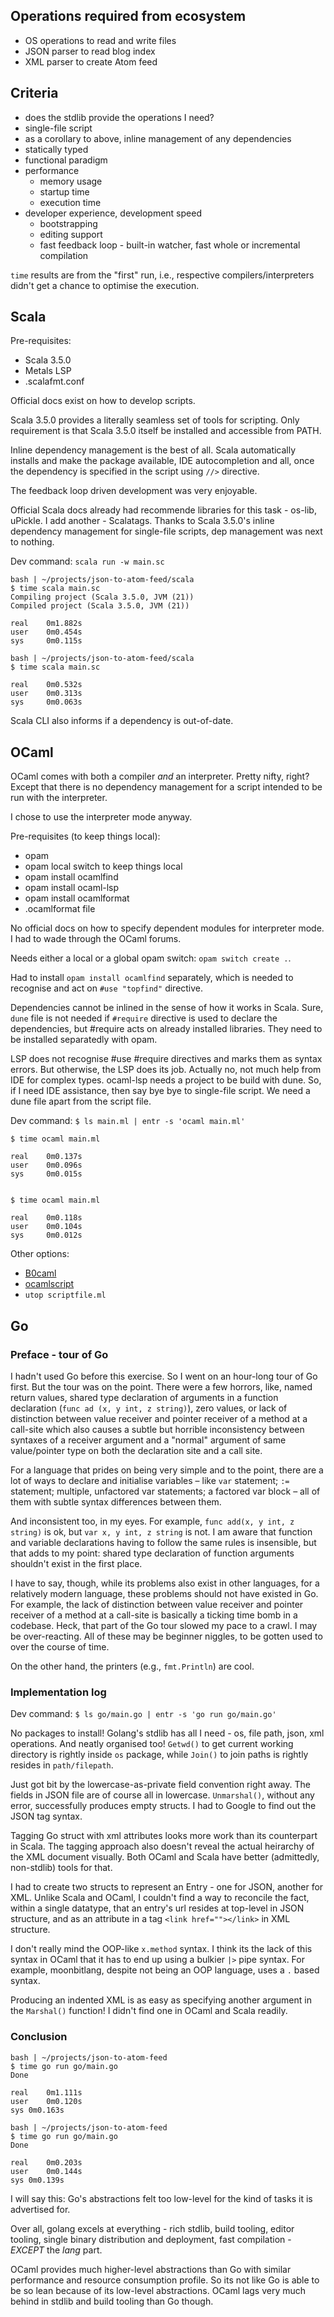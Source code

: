 ## Operations required from ecosystem

- OS operations to read and write files
- JSON parser to read blog index
- XML parser to create Atom feed

## Criteria

- does the stdlib provide the operations I need?
- single-file script
- as a corollary to above, inline management of any dependencies
- statically typed
- functional paradigm
- performance
  - memory usage
  - startup time
  - execution time
- developer experience, development speed
  - bootstrapping
  - editing support
  - fast feedback loop - built-in watcher, fast whole or incremental compilation

`time` results are from the "first" run, i.e., respective compilers/interpreters didn't get a chance to optimise the execution.

## Scala

Pre-requisites:

- Scala 3.5.0
- Metals LSP
- .scalafmt.conf

Official docs exist on how to develop scripts.

Scala 3.5.0 provides a literally seamless set of tools for scripting. Only requirement is that Scala 3.5.0 itself be installed and accessible from PATH.

Inline dependency management is the best of all. Scala automatically installs and make the package available, IDE autocompletion and all, once the dependency is specified in the script using `//>` directive.

The feedback loop driven development was very enjoyable.

Official Scala docs already had recommende libraries for this task - os-lib, uPickle. I add another - Scalatags. Thanks to Scala 3.5.0's inline dependency management for single-file scripts, dep management was next to nothing.

Dev command: `scala run -w main.sc`

```
bash | ~/projects/json-to-atom-feed/scala
$ time scala main.sc
Compiling project (Scala 3.5.0, JVM (21))
Compiled project (Scala 3.5.0, JVM (21))

real    0m1.882s
user    0m0.454s
sys     0m0.115s

bash | ~/projects/json-to-atom-feed/scala
$ time scala main.sc

real    0m0.532s
user    0m0.313s
sys     0m0.063s
```

Scala CLI also informs if a dependency is out-of-date.

## OCaml

OCaml comes with both a compiler *and* an interpreter. Pretty nifty, right? Except that there is no dependency management for a script intended to be run with the interpreter.

I chose to use the interpreter mode anyway.

Pre-requisites (to keep things local):
- opam
- opam local switch to keep things local
- opam install ocamlfind
- opam install ocaml-lsp
- opam install ocamlformat
- .ocamlformat file

No official docs on how to specify dependent modules for interpreter mode. I had to wade through the OCaml forums.

Needs either a local or a global opam switch: `opam switch create .`.

Had to install `opam install ocamlfind` separately, which is needed to recognise and act on `#use "topfind"` directive.

Dependencies cannot be inlined in the sense of how it works in Scala. Sure, `dune` file is not needed if `#require` directive is used to declare the dependencies, but #require acts on already installed libraries. They need to be installed separatedly with opam.

LSP does not recognise #use #require directives and marks them as syntax errors. But otherwise, the LSP does its job. Actually no, not much help from IDE for complex types. ocaml-lsp needs a project to be build with dune. So, if I need IDE assistance, then say bye bye to single-file script. We need a dune file apart from the script file.

Dev command: `$ ls main.ml | entr -s 'ocaml main.ml'`

```
$ time ocaml main.ml

real    0m0.137s
user    0m0.096s
sys     0m0.015s


$ time ocaml main.ml

real    0m0.118s
user    0m0.104s
sys     0m0.012s
```

Other options:

- [B0caml](https://erratique.ch/software/b0caml)
- [ocamlscript]()
- `utop scriptfile.ml`

## Go

### Preface - tour of Go

I hadn't used Go before this exercise. So I went on an hour-long tour of Go first. But the tour was on the point. There were a few horrors, like, named return values, shared type declaration of arguments in a function declaration (`func ad (x, y int, z string)`), zero values, or lack of distinction between value receiver and pointer receiver of a method at a call-site which also causes a subtle but horrible inconsistency between syntaxes of a receiver argument and a "normal" argument of same value/pointer type on both the declaration site and a call site.

For a language that prides on being very simple and to the point, there are a lot of ways to declare and initialise variables – like `var` statement; `:=` statement; multiple, unfactored var statements; a factored var block – all of them with subtle syntax differences between them.

And inconsistent too, in my eyes. For example, `func add(x, y int, z string)` is ok, but `var x, y int, z string` is not. I am aware that function and variable declarations having to follow the same rules is insensible, but that adds to my point: shared type declaration of function arguments shouldn't exist in the first place.

I have to say, though, while its problems also exist in other languages, for a relatively modern language, these problems should not have existed in Go. For example, the lack of distinction between value receiver and pointer receiver of a method at a call-site is basically a ticking time bomb in a codebase. Heck, that part of the Go tour slowed my pace to a crawl. I may be over-reacting. All of these may be beginner niggles, to be gotten used to over the course of time.

On the other hand, the printers (e.g., `fmt.Println`) are cool. 

### Implementation log

Dev command: `$ ls go/main.go | entr -s 'go run go/main.go'`

No packages to install! Golang's stdlib has all I need - os, file path, json, xml operations. And neatly organised too! `Getwd()` to get current working directory is rightly inside `os` package, while `Join()` to join paths is rightly resides in `path/filepath`.

Just got bit by the lowercase-as-private field convention right away. The fields in JSON file are of course all in lowercase. `Unmarshal()`, without any error, successfully produces empty structs. I had to Google to find out the JSON tag syntax.

Tagging Go struct with xml attributes looks more work than its counterpart in Scala. The tagging approach also doesn't reveal the actual heirarchy of the XML document visually. Both OCaml and Scala have better (admittedly, non-stdlib) tools for that.

I had to create two structs to represent an Entry - one for JSON, another for XML. Unlike Scala and OCaml, I couldn't find a way to reconcile the fact, within a single datatype, that an entry's url resides at top-level in JSON structure, and as an attribute in a tag `<link href=""></link>` in XML structure.

I don't really mind the OOP-like `x.method` syntax. I think its the lack of this syntax in OCaml that it has to end up using a bulkier `|>` pipe syntax. For example, moonbitlang, despite not being an OOP language, uses a `.` based syntax.

Producing an indented XML is as easy as specifying another argument in the `Marshal()` function! I didn't find one in OCaml and Scala readily.

### Conclusion

```
bash | ~/projects/json-to-atom-feed
$ time go run go/main.go
Done

real	0m1.111s
user	0m0.120s
sys	0m0.163s

bash | ~/projects/json-to-atom-feed
$ time go run go/main.go
Done

real	0m0.203s
user	0m0.144s
sys	0m0.139s 
```

I will say this: Go's abstractions felt too low-level for the kind of tasks it is advertised for.

Over all, golang excels at everything - rich stdlib, build tooling, editor tooling, single binary distribution and deployment, fast compilation - *EXCEPT* the *lang* part.

OCaml provides much higher-level abstractions than Go with similar performance and resource consumption profile. So its not like Go is able to be so lean because of its low-level abstractions. OCaml lags very much behind in stdlib and build tooling than Go though.  
